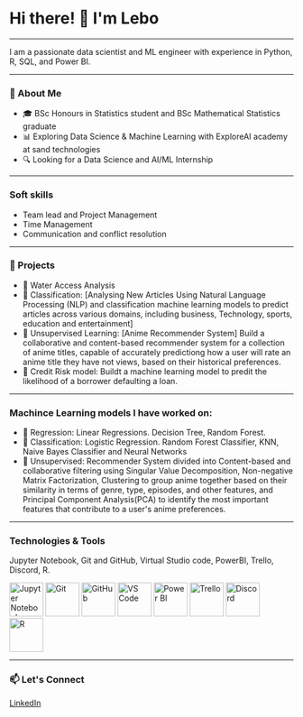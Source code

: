 
# Hi there! 👋  I'm Lebo
---
I am a passionate data scientist and ML engineer with experience in Python, R, SQL, and Power BI.  

---

### 🌟 About Me  
- 🎓 BSc Honours in Statistics student and BSc Mathematical Statistics graduate
- 📊 Exploring Data Science & Machine Learning with ExploreAI academy at sand technologies
- 🔍 Looking for a Data Science and AI/ML Internship  

---

### Soft skills 
- Team lead and Project Management 
- Time Management
- Communication and conflict resolution
  
---

### 🚀 Projects 
- 📌 Water Access Analysis
- 📌 Classification: [Analysing New Articles Using Natural Language Processing (NLP) and classification machine learning models to predict articles across various domains, including business, Technology, sports, education and entertainment]
- 📌 Unsupervised Learning: [Anime Recommender System] Build a collaborative and content-based recommender system for a collection of anime titles, capable of accurately predictiong how a user will rate an anime title they have not views, based on their historical preferences.
- 📌 Credit Risk model: Buildt a machine learning model to predit the likelihood of a borrower defaulting a loan. 
 

---
### Machince Learning models I have worked on: 
- 📌 Regression: Linear Regressions. Decision Tree, Random Forest. 
- 📌 Classification: Logistic Regression. Random Forest Classifier, KNN, Naive Bayes Classifier and Neural Networks
- 📌 Unsupervised: Recommender System divided into Content-based and collaborative filtering using Singular Value Decomposition, Non-negative Matrix Factorization, Clustering to group anime together based on their similarity in terms of genre, type, episodes, and other features, and Principal Component Analysis(PCA) to identify the most important features that contribute to a user's anime preferences.

---
### Technologies & Tools  
Jupyter Notebook, Git and GitHub, Virtual Studio code, PowerBI, Trello, Discord, R.  

<p align="left">
  <img src="https://cdn.jsdelivr.net/gh/devicons/devicon/icons/jupyter/jupyter-original.svg" alt="Jupyter Notebook" width="60" height="60"/>
  <img src="https://cdn.jsdelivr.net/gh/devicons/devicon/icons/git/git-original.svg" alt="Git" width="60" height="60"/>
  <img src="https://cdn.jsdelivr.net/gh/devicons/devicon/icons/github/github-original.svg" alt="GitHub" width="60" height="60"/>
  <img src="https://cdn.jsdelivr.net/gh/devicons/devicon/icons/vscode/vscode-original.svg" alt="VS Code" width="60" height="60"/>
  <img src="https://upload.wikimedia.org/wikipedia/commons/c/cf/New_Power_BI_Logo.svg" alt="Power BI" width="60" height="60"/>
  <img src="https://cdn.worldvectorlogo.com/logos/trello.svg" alt="Trello" width="60" height="60"/>
  <img src="https://cdn.jsdelivr.net/gh/devicons/devicon/icons/discord/discord-original.svg" alt="Discord" width="60" height="60"/>
  <img src="https://cdn.jsdelivr.net/gh/devicons/devicon/icons/r/r-original.svg" alt="R" width="60" height="60"/>
</p>

---

### 📫 Let's Connect  
[LinkedIn](https://www.linkedin.com/in/lebogang-swaratlhe-b67415197/)  

